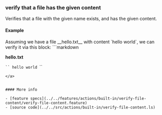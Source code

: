 ### verify that a file has the given content

Verifies that a file with the given name exists,
and has the given content.


#### Example

<a class="tutorialRunner_createFile">
Assuming we have a file __hello.txt__ with content `hello world`,
</a>
we can verify it via this block:


<a class="tutorialRunner_runMarkdownInTutrun">
```markdown
<a class="tutorialRunner_verifyFileContent">

__hello.txt__

`​``
hello world
`​``
</a>
```
</a>


#### More info

- [feature specs](../../features/actions/built-in/verify-file-content/verify-file-content.feature)
- [source code](../../src/actions/built-in/verify-file-content.ls)
